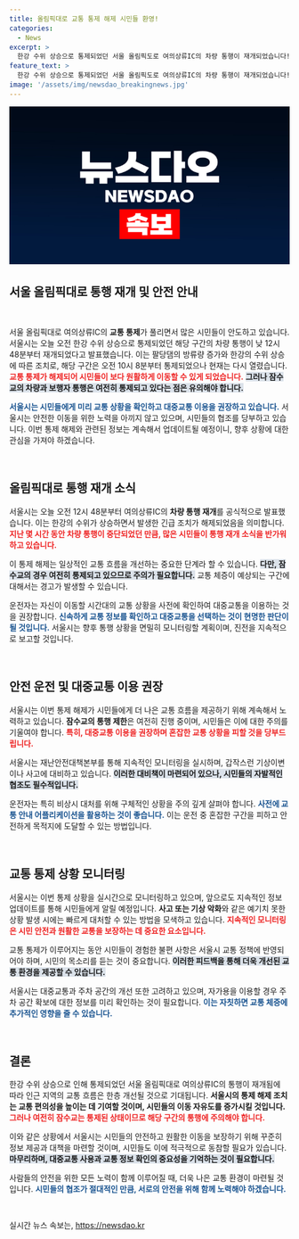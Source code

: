 ```yaml
---
title: 올림픽대로 교통 통제 해제 시민들 환영!
categories:
  - News
excerpt: >
  한강 수위 상승으로 통제되었던 서울 올림픽도로 여의상류IC의 차량 통행이 재개되었습니다! 그러나 잠수교는 여전히 통제 중. 안전한 교통을 위해 대중교통 이용을 권장합니다.
feature_text: >
  한강 수위 상승으로 통제되었던 서울 올림픽도로 여의상류IC의 차량 통행이 재개되었습니다! 그러나 잠수교는 여전히 통제 중. 안전한 교통을 위해 대중교통 이용을 권장합니다.
image: '/assets/img/newsdao_breakingnews.jpg'
---
```


<p><img src="/assets/img/newsdao_breakingnews.jpg" alt="implanttips 속보" /></p>

<h2 data-ke-size="size26">서울 올림픽대로 통행 재개 및 안전 안내</h2>

<p data-ke-size="size16">&nbsp;</p>

<p>서울 올림픽대로 여의상류IC의 <b>교통 통제</b>가 풀리면서 많은 시민들이 안도하고 있습니다. 서울시는 오늘 오전 한강 수위 상승으로 통제되었던 해당 구간의 차량 통행이 낮 12시 48분부터 재개되었다고 발표했습니다. 이는 팔당댐의 방류량 증가와 한강의 수위 상승에 따른 조치로, 해당 구간은 오전 10시 8분부터 통제되었으나 현재는 다시 열렸습니다. <b><span style="color: #ee2323;">교통 통제가 해제되어 시민들이 보다 원활하게 이동할 수 있게 되었습니다.</span></b> <b><span style="background-color: #21538527;">그러나 잠수교의 차량과 보행자 통행은 여전히 통제되고 있다는 점은 유의해야 합니다.</span></b></p>

<p><b><span style="color: #1a5490;">서울시는 시민들에게 미리 교통 상황을 확인하고 대중교통 이용을 권장하고 있습니다.</span></b> 서울시는 안전한 이동을 위한 노력을 아끼지 않고 있으며, 시민들의 협조를 당부하고 있습니다. 이번 통제 해제와 관련된 정보는 계속해서 업데이트될 예정이니, 향후 상황에 대한 관심을 가져야 하겠습니다.</p>

<p data-ke-size="size16">&nbsp;</p>

<h2 data-ke-size="size26">올림픽대로 통행 재개 소식</h2>

<p>서울시는 오늘 오전 12시 48분부터 여의상류IC의 <b>차량 통행 재개</b>를 공식적으로 발표했습니다. 이는 한강의 수위가 상승하면서 발생한 긴급 조치가 해제되었음을 의미합니다. <b><span style="color: #ee2323;">지난 몇 시간 동안 차량 통행이 중단되었던 만큼, 많은 시민들이 통행 재개 소식을 반가워하고 있습니다.</span></b> </p>

<p>이 통제 해제는 일상적인 교통 흐름을 개선하는 중요한 단계라 할 수 있습니다. <b><span style="background-color: #21538527;">다만, 잠수교의 경우 여전히 통제되고 있으므로 주의가 필요합니다.</span></b> 교통 체증이 예상되는 구간에 대해서는 경고가 발생할 수 있습니다. </p>

<p>운전자는 자신이 이동할 시간대의 교통 상황을 사전에 확인하여 대중교통을 이용하는 것을 권장합니다. <b><span style="color: #1a5490;">신속하게 교통 정보를 확인하고 대중교통을 선택하는 것이 현명한 판단이 될 것입니다.</span></b> 서울시는 향후 통행 상황을 면밀히 모니터링할 계획이며, 진전을 지속적으로 보고할 것입니다.</p>

<p data-ke-size="size16">&nbsp;</p>

<h2 data-ke-size="size26">안전 운전 및 대중교통 이용 권장</h2>

<p>서울시는 이번 통제 해제가 시민들에게 더 나은 교통 흐름을 제공하기 위해 계속해서 노력하고 있습니다. <b>잠수교의 통행 제한</b>은 여전히 진행 중이며, 시민들은 이에 대한 주의를 기울여야 합니다. <b><span style="color: #ee2323;">특히, 대중교통 이용을 권장하며 혼잡한 교통 상황을 피할 것을 당부드립니다.</span></b></p>

<p>서울시는 재난안전대책본부를 통해 지속적인 모니터링을 실시하며, 갑작스런 기상이변이나 사고에 대비하고 있습니다. <b><span style="background-color: #21538527;">이러한 대비책이 마련되어 있으나, 시민들의 자발적인 협조도 필수적입니다.</span></b> </p>

<p>운전자는 특히 비상시 대처를 위해 구체적인 상황을 주의 깊게 살펴야 합니다. <b><span style="color: #1a5490;">사전에 교통 안내 어플리케이션을 활용하는 것이 좋습니다.</span></b> 이는 운전 중 혼잡한 구간을 피하고 안전하게 목적지에 도달할 수 있는 방법입니다. </p>

<p data-ke-size="size16">&nbsp;</p>

<h2 data-ke-size="size26">교통 통제 상황 모니터링</h2>

<p>서울시는 이번 통제 상황을 실시간으로 모니터링하고 있으며, 앞으로도 지속적인 정보 업데이트를 통해 시민들에게 알릴 예정입니다. <b>사고 또는 기상 악화</b>와 같은 예기치 못한 상황 발생 시에는 빠르게 대처할 수 있는 방법을 모색하고 있습니다. <b><span style="color: #ee2323;">지속적인 모니터링은 시민 안전과 원활한 교통을 보장하는 데 중요한 요소입니다.</span></b> </p>

<p>교통 통제가 이루어지는 동안 시민들이 경험한 불편 사항은 서울시 교통 정책에 반영되어야 하며, 시민의 목소리를 듣는 것이 중요합니다. <b><span style="background-color: #21538527;">이러한 피드백을 통해 더욱 개선된 교통 환경을 제공할 수 있습니다.</span></b> </p>

<p>서울시는 대중교통과 주차 공간의 개선 또한 고려하고 있으며, 자가용을 이용할 경우 주차 공간 확보에 대한 정보를 미리 확인하는 것이 필요합니다. <b><span style="color: #1a5490;">이는 자칫하면 교통 체증에 추가적인 영향을 줄 수 있습니다.</span></b> </p>

<p data-ke-size="size16">&nbsp;</p>

<h2 data-ke-size="size26">결론</h2>

<p>한강 수위 상승으로 인해 통제되었던 서울 올림픽대로 여의상류IC의 통행이 재개됨에 따라 인근 지역의 교통 흐름은 한층 개선될 것으로 기대됩니다. <b>서울시의 통제 해제 조치는 교통 편의성을 높이는 데 기여할 것이며, 시민들의 이동 자유도를 증가시킬 것입니다.</b> <b><span style="color: #ee2323;">그러나 여전히 잠수교는 통제된 상태이므로 해당 구간의 통행에 주의해야 합니다.</span></b> </p>

<p>이와 같은 상황에서 서울시는 시민들의 안전하고 원활한 이동을 보장하기 위해 꾸준히 정보 제공과 대책을 마련할 것이며, 시민들도 이에 적극적으로 동참할 필요가 있습니다. <b><span style="background-color: #21538527;">마무리하며, 대중교통 사용과 교통 정보 확인의 중요성을 기억하는 것이 필요합니다.</span></b> </p>

<p>사람들의 안전을 위한 모든 노력이 함께 이루어질 때, 더욱 나은 교통 환경이 마련될 것입니다. <b><span style="color: #1a5490;">시민들의 협조가 절대적인 만큼, 서로의 안전을 위해 함께 노력해야 하겠습니다.</span></b> </p>

<p data-ke-size="size16">&nbsp;</p>
실시간 뉴스 속보는, <a href="https://newsdao.kr" rel="dofollow">https://newsdao.kr</a>


